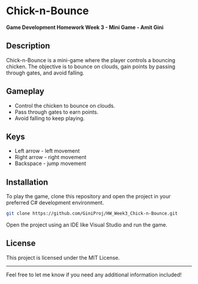 # Chick-n-Bounce

**Game Development Homework Week 3 - Mini Game - Amit Gini**

## Description
Chick-n-Bounce is a mini-game where the player controls a bouncing chicken. The objective is to bounce on clouds, gain points by passing through gates, and avoid falling.

## Gameplay
- Control the chicken to bounce on clouds.
- Pass through gates to earn points.
- Avoid falling to keep playing.

## Keys
- Left arrow - left movement
- Right arrow - right movement
- Backspace - jump movement

## Installation
To play the game, clone this repository and open the project in your preferred C# development environment.

```bash
git clone https://github.com/GiniProj/HW_Week3_Chick-n-Bounce.git
```

Open the project using an IDE like Visual Studio and run the game.

## License
This project is licensed under the MIT License.

---

Feel free to let me know if you need any additional information included!